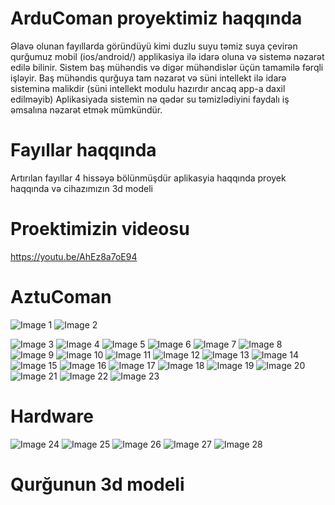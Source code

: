# ArduComan proyektimiz haqqında

Əlavə olunan fayıllarda göründüyü kimi duzlu suyu təmiz suya çevirən qurğumuz mobil (ios/android/) applikasiya ilə idarə oluna və sistemə nəzarət edilə bilinir.
Sistem baş mühəndis və digər mühəndislər üçün tamamilə fərqli işləyir. Baş mühəndis qurğuya tam nəzarət və süni intellekt ilə idarə sisteminə malikdir (süni intellekt modulu hazırdır ancaq app-a daxil edilməyib) Aplikasiyada sistemin nə qədər su təmizlədiyini faydalı iş əmsalına nəzarət etmək mümkündür.

# Fayıllar haqqında
Artırılan fayıllar 4 hissəyə bölünmüşdür aplikasyia haqqında proyek haqqında və cihazımızın 3d modeli


# Proektimizin videosu
https://youtu.be/AhEz8a7oE94
# AztuComan
![Image 1 ](https://github.com/aztucoman-az/aztucoman/blob/master/Screens/Screenshot_1593893443.png)
![Image 2 ](https://github.com/aztucoman-az/aztucoman/blob/master/Screens/Screenshot_1593893445.png)

![Image 3 ](https://github.com/aztucoman-az/aztucoman/blob/master/Screens/Screenshot_1593893446.png)
![Image 4 ](https://github.com/aztucoman-az/aztucoman/blob/master/Screens/Screenshot_1593893449.png)
![Image 5 ](https://github.com/aztucoman-az/aztucoman/blob/master/Screens/Screenshot_1593893450.png)
![Image 6 ](https://github.com/aztucoman-az/aztucoman/blob/master/Screens/Screenshot_1593893452.png)
![Image 7 ](https://github.com/aztucoman-az/aztucoman/blob/master/Screens/Screenshot_1593893453.png)
![Image 8 ](https://github.com/aztucoman-az/aztucoman/blob/master/Screens/Screenshot_1593893461.png)
![Image 9 ](https://github.com/aztucoman-az/aztucoman/blob/master/Screens/Screenshot_1593893462.png)
![Image 10 ](https://github.com/aztucoman-az/aztucoman/blob/master/Screens/Screenshot_1593893464.png)
![Image 11 ](https://github.com/aztucoman-az/aztucoman/blob/master/Screens/Screenshot_1593893466.png)
![Image 12 ](https://github.com/aztucoman-az/aztucoman/blob/master/Screens/Screenshot_1593893467.png)
![Image 13 ](https://github.com/aztucoman-az/aztucoman/blob/master/Screens/Screenshot_1593893468.png)
![Image 14 ](https://github.com/aztucoman-az/aztucoman/blob/master/Screens/Screenshot_1593893472.png)
![Image 15 ](https://github.com/aztucoman-az/aztucoman/blob/master/Screens/Screenshot_1593893476.png)
![Image 16 ](https://github.com/aztucoman-az/aztucoman/blob/master/Screens/Screenshot_1593893479.png)
![Image 17 ](https://github.com/aztucoman-az/aztucoman/blob/master/Screens/Screenshot_1593893483.png)
![Image 18 ](https://github.com/aztucoman-az/aztucoman/blob/master/Screens/Screenshot_1593893484.png)
![Image 19 ](https://github.com/aztucoman-az/aztucoman/blob/master/Screens/Screenshot_1593893485.png)
![Image 20 ](https://github.com/aztucoman-az/aztucoman/blob/master/Screens/Screenshot_1593893487.png)
![Image 21 ](https://github.com/aztucoman-az/aztucoman/blob/master/Screens/Screenshot_1593893490.png)
![Image 22 ](https://github.com/aztucoman-az/aztucoman/blob/master/Screens/Screenshot_1593893491.png)
![Image 23 ](https://github.com/aztucoman-az/aztucoman/blob/master/Screens/Screenshot_1593893495.png )
# Hardware
![Image 24 ](https://github.com/aztucoman-az/aztucoman/blob/master/Screens/39439097-c697-4be7-b29a-d22536df0183.jpg )
![Image 25 ](https://github.com/aztucoman-az/aztucoman/blob/master/Screens/74ec7a33-8334-49c9-b5d5-3de86c6b0aa5.jpg )
![Image 26 ](https://github.com/aztucoman-az/aztucoman/blob/master/Screens/944b7361-56c4-432c-a5e7-b2c146d7ce2f.jpg )
![Image 27 ](https://github.com/aztucoman-az/aztucoman/blob/master/Screens/944b7361-56c4-432c-a5e7-b2c146d7ce2f.jpg )
![Image 28 ](https://github.com/aztucoman-az/aztucoman/blob/master/Screens/94e37157-869c-4593-9508-94b80f70af83.jpg)








# Qurğunun 3d modeli












